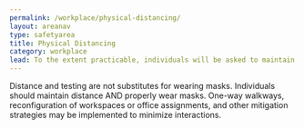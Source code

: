 ```yaml
---
permalink: /workplace/physical-distancing/
layout: areanav
type: safetyarea
title: Physical Distancing
category: workplace
lead: To the extent practicable, individuals will be asked to maintain distance of at least six feet from others at all times, consistent with CDC guidelines, including in offices, conference rooms, and all other communal and work spaces.
---
```


Distance and testing are not substitutes for wearing masks. Individuals should maintain distance AND properly wear masks. One-way walkways, reconfiguration of workspaces or office assignments, and other mitigation strategies may be implemented to minimize interactions.
